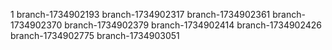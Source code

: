 1
branch-1734902193
branch-1734902317
branch-1734902361
branch-1734902370
branch-1734902379
branch-1734902414
branch-1734902426
branch-1734902775
branch-1734903051
